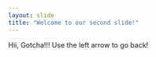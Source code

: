```yaml
---
layout: slide
title: "Welcome to our second slide!"
---
```

Hii, Gotcha!!!
Use the left arrow to go back!
